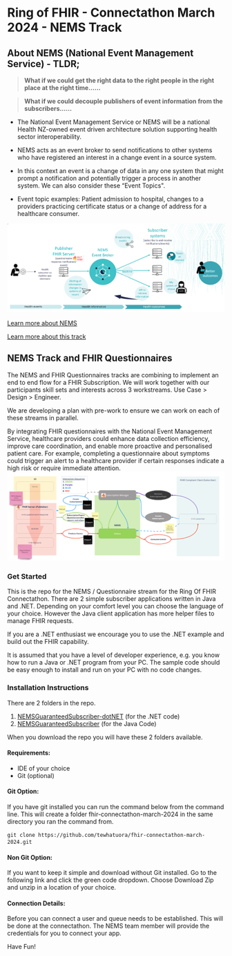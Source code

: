 # Ring of FHIR - Connectathon March 2024 - NEMS Track

## About NEMS (National Event Management Service) - TLDR; 
> **What if we could get the right data to the right people in the right place at the right time……**

> **What if we could decouple publishers of event information from the subscribers……**

* The National Event Management Service or NEMS will be a national Health NZ-owned event driven architecture solution supporting health sector interoperability. 

* NEMS acts as an event broker to send notifications to other systems who have registered an interest in a change event in a source system. 

* In this context an event is a change of data in any one system that might prompt a notification and potentially trigger a process in another system. We can also consider these “Event Topics". 

* Event topic examples: Patient admission to hospital, changes to a providers practicing certificate status or a change of address for a healthcare consumer.

![NEMS](./images/Markdown/NEMS.png)

[Learn more about NEMS](https://confluence.hl7.org/download/attachments/220707922/National%20Event%20Management%20Service%20101%20Feb%202024.pdf?version=1&modificationDate=1710380493848&api=v2)


[Learn more about this track](https://confluence.hl7.org/pages/viewpage.action?pageId=220707922)


## NEMS Track and FHIR Questionnaires
The NEMS and FHIR Questionnaires tracks are combining to implement an end to end flow for a FHIR Subscription. We will work together with our participants skill sets and interests across 3 workstreams. Use Case > Design > Engineer.

We are developing a plan with pre-work to ensure we can work on each of these streams in parallel.

By integrating FHIR questionnaires with the National Event Management Service, healthcare providers could enhance data collection efficiency, improve care coordination, and enable more proactive and personalised patient care. For example, completing a questionnaire about symptoms could trigger an alert to a healthcare provider if certain responses indicate a high risk or require immediate attention.
![NEMS & FHIR Questionnaires Components](./images/Markdown/components.png)

### Get Started

This is the repo for the NEMS / Questionnaire stream for the Ring Of FHIR Connectathon. There are 2 simple subscriber applications written in Java and .NET. Depending on your comfort level you can choose the language of your choice. However the Java client application has more helper files to manage FHIR requests.

If you are a .NET enthusiast we encourage you to use the .NET example and build out the FHIR capability.

It is assumed that you have a level of developer experience, e.g. you know how to run a Java or .NET program from your PC. The sample code should be easy enough to install and run on your PC with no code changes.

### Installation Instructions

There are 2 folders in the repo.

1. [NEMSGuaranteedSubscriber-dotNET](https://github.com/tewhatuora/fhir-connectathon-march-2024/tree/main/NEMSGuaranteedSubscriber-dotNET) (for the .NET code)
2. [NEMSGuaranteedSubscriber](https://github.com/tewhatuora/fhir-connectathon-march-2024/tree/main/NEMSGuaranteedSubscriber) (for the Java Code)

When you download the repo you will have these 2 folders available.

#### Requirements:

- IDE of your choice
- Git (optional)

#### Git Option:

If you have git installed you can run the command below from the command line. This will create a folder fhir-connectathon-march-2024 in the same directory you ran the command from.

    git clone https://github.com/tewhatuora/fhir-connectathon-march-2024.git

#### Non Git Option:

If you want to keep it simple and download without Git installed. Go to the following link and click the green code dropdown. Choose Download Zip and unzip in a location of your choice.

#### Connection Details:

Before you can connect a user and queue needs to be established. This will be done at the connectathon. The NEMS team member will provide the credentials for you to connect your app.

Have Fun!
